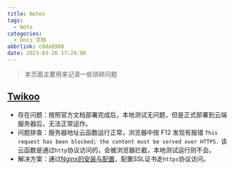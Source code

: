 ```yaml
---
title: Notes
tags:
  - Note
categories:
  - Docs 文档
abbrlink: c0da8988
date: 2023-03-26 17:29:00
---
```

>本页面主要用来记录一些琐碎问题  

## [Twikoo](https://twikoo.js.org/)  
- 存在问题：按照官方文档部署完成后，本地测试无问题，但是正式部署到云端服务器后，无法正常运作。
- 问题排查：服务器地址云函数运行正常，浏览器中按 F12 发现有报错 `This request has been blocked; the content must be served over HTTPS.` 该云函数是通过`http`协议访问的，会被浏览器拦截，本地测试运行则不会。
- 解决方案：通过[Nginx的安装与配置](http://kchris1027.github.io/post/13d4b70d.html)，配置SSL证书走`https`协议访问。